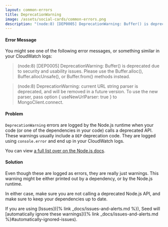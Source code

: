 ```yaml
---
layout: common-errors
title: DeprecationWarning
image: /assets/social-cards/common-errors.png
description: "(node:8) [DEP0005] DeprecationWarning: Buffer() is deprecated due to security and usability issues. Please use the Buffer.alloc(), Buffer.allocUnsafe(), or Buffer.from() methods instead."
---
```


#### Error Message

You might see one of the following error messages, or something similar in your CloudWatch logs:

> (node:8) [DEP0005] DeprecationWarning: Buffer() is deprecated due to security and usability issues. Please use the Buffer.alloc(), Buffer.allocUnsafe(), or Buffer.from() methods instead.

> (node:8) DeprecationWarning: current URL string parser is deprecated, and will be removed in a future version. To use the new parser, pass option { useNewUrlParser: true } to MongoClient.connect.

#### Problem

`DeprecationWarning` errors are logged by the Node.js runtime when your code (or one of the dependencies in your code) calls a deprecated API. These warnings usually include a `DEP` deprecation code. They are logged using `console.error` and end up in your CloudWatch logs.

You can view [a full list over on the Node.js docs](https://nodejs.org/api/deprecations.html).

#### Solution

Even though these are logged as errors, they are really just warnings. This warning might be either printed out by a dependency, or by the Node.js runtime.

In either case, make sure you are not calling a deprecated Node.js API, and make sure to keep your dependencies up to date.

If you are using [Issues]({% link _docs/issues-and-alerts.md %}), Seed will [automatically ignore these warnings]({% link _docs/issues-and-alerts.md %}#automatically-ignored-issues).
